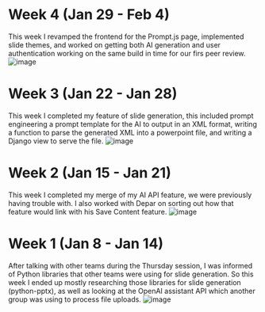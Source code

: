 # Week 4 (Jan 29 - Feb 4)
This week I revamped the frontend for the Prompt.js page, implemented slide themes, and worked on getting both AI generation and user authentication working on the same build in time for our firs peer review. 
![image](https://github.com/COSC-499-W2023/year-long-project-team-11/assets/41003728/dee5bb65-a8c3-4d4f-af74-8e44ec3d8add)

# Week 3 (Jan 22 - Jan 28)
This week I completed my feature of slide generation, this included prompt engineering a prompt template for the AI to output in an XML format, writing a function to parse the generated XML into a powerpoint file, and writing a Django view to serve the file. 
![image](https://github.com/COSC-499-W2023/year-long-project-team-11/assets/41003728/1d134715-a9ba-470a-aac1-b31890730ed9)

# Week 2 (Jan 15 - Jan 21)
This week I completed my merge of my AI API feature, we were previously having trouble with. I also worked with Depar on sorting out how that feature would link with his Save Content feature. 
![image](https://github.com/COSC-499-W2023/year-long-project-team-11/assets/41003728/d60c3b5f-125a-468a-b9dc-1eb3195a609c)


# Week 1 (Jan 8 - Jan 14)
After talking with other teams during the Thursday session, I was informed of Python libraries that other teams were using for slide generation. So this week I ended up mostly researching those libraries for slide generation (python-pptx), as well as looking at the OpenAI assistant API which another group was using to process file uploads. 
![image](https://github.com/COSC-499-W2023/year-long-project-team-11/assets/41003728/cd3e0ea9-eac7-4eff-a2cf-af166c1a112a)
